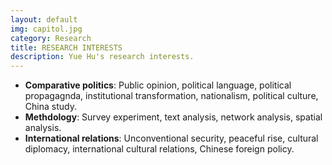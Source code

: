 ```yaml
---
layout: default
img: capitol.jpg
category: Research
title: RESEARCH INTERESTS
description: Yue Hu's research interests.
---
```


* **Comparative politics**: Public opinion, political language, political propagagnda, institutional transformation, nationalism, political culture, China study.
* **Methdology**: Survey experiment, text analysis, network analysis, spatial analysis.
* **International relations**: Unconventional security, peaceful rise, cultural diplomacy, international cultural relations, Chinese foreign policy.